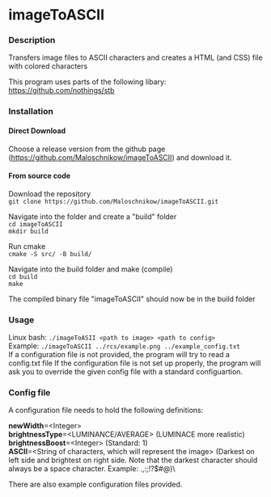 # imageToASCII
### Description
Transfers image files to ASCII characters and creates a HTML (and CSS) file with colored characters

This program uses parts of the following libary: https://github.com/nothings/stb

### Installation

#### Direct Download

Choose a release version from the github page (https://github.com/Maloschnikow/imageToASCII) and download it.

#### From source code
Download the repository\
`git clone https://github.com/Maloschnikow/imageToASCII.git`

Navigate into the folder and create a "build" folder\
`cd imageToASCII`\
`mkdir build`

Run cmake\
`cmake -S src/ -B build/`

Navigate into the build folder and make (compile)\
`cd build`\
`make`

The compiled binary file "imageToASCII" should now be in the build folder



### Usage
Linux bash: `./imageToASII <path to image> <path to config>`\
Example: `./imageToASCII ../rcs/example.png ../example_config.txt`\
If a configuration file is not provided, the program will try to read a config.txt file
If the configuration file is not set up properly, the program will ask you to override the given config file with a standard configuartion.

### Config file
A configuration file needs to hold the following definitions:

**newWidth**=\<Integer>\
**brightnessType**=\<LUMINANCE/AVERAGE> (LUMINACE more realistic)\
**brightnessBoost**=\<Integer> (Standard: 1)\
**ASCII**=<String of characters, which will represent the image> (Darkest on left side and brightest on right side. Note that the darkest character should always be a space character. Example: .,:;!?$#@)\

There are also example configuration files provided.
